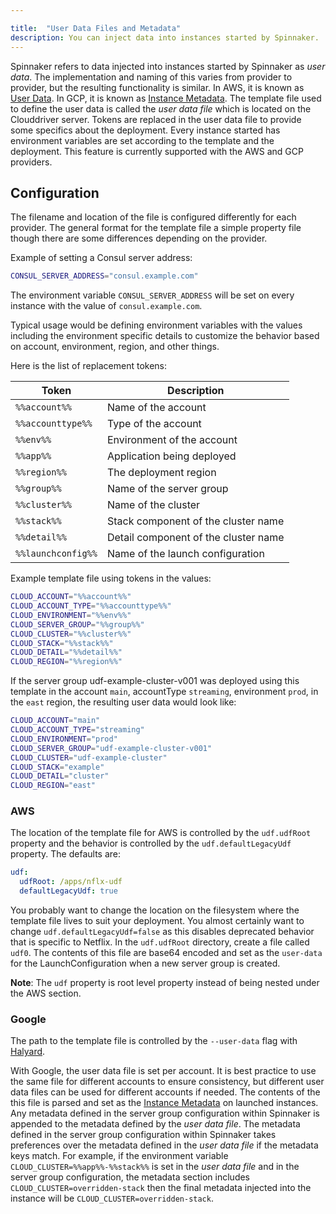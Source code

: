 ```yaml
---

title:  "User Data Files and Metadata"
description: You can inject data into instances started by Spinnaker.
---
```


Spinnaker refers to data injected into instances started by Spinnaker as *user data*.
The implementation and naming of this varies from provider to provider, but the resulting functionality is similar.
In AWS, it is known as [User Data](http://docs.aws.amazon.com/AWSEC2/latest/UserGuide/ec2-instance-metadata.html).
In GCP, it is known as [Instance Metadata](https://cloud.google.com/compute/docs/storing-retrieving-metadata).
The template file used to define the user data is called the *user data file* which is located on the Clouddriver server.
Tokens are replaced in the user data file to provide some specifics about the deployment.
Every instance started has environment variables are set according to the template and the deployment.
This feature is currently supported with the AWS and GCP providers.

## Configuration

The filename and location of the file is configured differently for each provider.
The general format for the template file a simple property file though there are some differences depending on the provider.

Example of setting a Consul server address:

```bash
CONSUL_SERVER_ADDRESS="consul.example.com"
```

The environment variable `CONSUL_SERVER_ADDRESS` will be set on every instance with the value of `consul.example.com`.

Typical usage would be defining environment variables with the values including the environment specific details
to customize the behavior based on account, environment, region, and other things.

Here is the list of replacement tokens:

**Token**          | **Description**
------------------ | ----------------------------------------
`%%account%%`      | Name of the account
`%%accounttype%%`  | Type of the account
`%%env%%`          | Environment of the account
`%%app%%`          | Application being deployed
`%%region%%`       | The deployment region
`%%group%%`        | Name of the server group
`%%cluster%%`      | Name of the cluster
`%%stack%%`        | Stack component of the cluster name
`%%detail%%`       | Detail component of the cluster name
`%%launchconfig%%` | Name of the launch configuration

Example template file using tokens in the values:

```bash
CLOUD_ACCOUNT="%%account%%"
CLOUD_ACCOUNT_TYPE="%%accounttype%%"
CLOUD_ENVIRONMENT="%%env%%"
CLOUD_SERVER_GROUP="%%group%%"
CLOUD_CLUSTER="%%cluster%%"
CLOUD_STACK="%%stack%%"
CLOUD_DETAIL="%%detail%%"
CLOUD_REGION="%%region%%"
```

If the server group udf-example-cluster-v001 was deployed using this template in the account `main`, accountType `streaming`, environment `prod`, in the `east` region, the resulting user data would look like:

```bash
CLOUD_ACCOUNT="main"
CLOUD_ACCOUNT_TYPE="streaming"
CLOUD_ENVIRONMENT="prod"
CLOUD_SERVER_GROUP="udf-example-cluster-v001"
CLOUD_CLUSTER="udf-example-cluster"
CLOUD_STACK="example"
CLOUD_DETAIL="cluster"
CLOUD_REGION="east"
```

### AWS

The location of the template file for AWS is controlled by the `udf.udfRoot` property and the behavior is controlled by the `udf.defaultLegacyUdf` property. The defaults are:

````yaml
udf:
  udfRoot: /apps/nflx-udf
  defaultLegacyUdf: true
````

You probably want to change the location on the filesystem where the template file lives to suit your deployment.
You almost certainly want to change `udf.defaultLegacyUdf=false` as this disables deprecated behavior that is specific to Netflix.
In the `udf.udfRoot` directory, create a file called `udf0`. The contents of this file are base64 encoded and set as the `user-data` for the LaunchConfiguration when a new server group is created.

**Note**: The `udf` property is root level property instead of being nested under the AWS section.

### Google

The path to the template file is controlled by the `--user-data` flag with [Halyard](/reference/halyard/commands/#hal-config-provider-google-account-add).

With Google, the user data file is set per account.
It is best practice to use the same file for different accounts to ensure consistency,
but different user data files can be used for different accounts if needed.
The contents of the this file is parsed and set as the
[Instance Metadata](https://cloud.google.com/compute/docs/storing-retrieving-metadata) on launched instances.
Any metadata defined in the server group configuration within Spinnaker is
appended to the metadata defined by the *user data file*.
The metadata defined in the server group configuration within Spinnaker takes preferences over the metadata defined in the *user data file* if the metadata keys match.
For example, if the environment variable `CLOUD_CLUSTER=%%app%%-%%stack%%` is set in the *user data file*
and in the server group configuration, the metadata section includes `CLOUD_CLUSTER=overridden-stack`
then the final metadata injected into the instance will be `CLOUD_CLUSTER=overridden-stack`.
